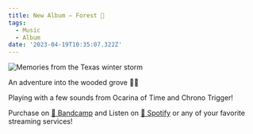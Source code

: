 ```yaml
---
title: New Album — Forest 🌳
tags:
  - Music
  - Album
date: '2023-04-19T10:35:07.322Z'
---
```


![Memories from the Texas winter storm](https://res.cloudinary.com/cpadilla/image/upload/t_optimize/chrisdpadilla/albums/forest.jpg)

An adventure into the wooded grove 🌲🍃

Playing with a few sounds from Ocarina of Time and Chrono Trigger!

Purchase on [🤘 Bandcamp](https://letsgochris.bandcamp.com/album/forest) and Listen on [🙉 Spotify](https://open.spotify.com/album/0Cqm2Hz9DpcacaakZ4DiQ9) or any of your favorite streaming services!
